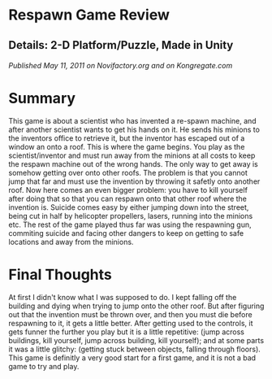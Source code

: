 # Respawn Game Review
## Details: 2-D Platform/Puzzle, Made in Unity
###### Published May 11, 2011 on Novifactory.org and on Kongregate.com
# Summary

This game is about a scientist who has invented a re-spawn machine, and after another scientist wants to get his hands on it. He sends his minions to the inventors office to retrieve it, but the inventor has escaped out of a window an onto a roof. This is where the game begins. You play as the scientist/inventor and must run away from the minions at all costs to keep the respawn machine out of the wrong hands. The only way to get away is somehow getting over onto other roofs. The problem is that you cannot jump that far and must use the invention by throwing it safetly onto another roof. Now here comes an even bigger problem: you have to kill yourself after doing that so that you can respawn onto that other roof where the invention is. Suicide comes easy by either jumping down into the street, being cut in half by helicopter propellers, lasers, running into the minions etc. The rest of the game played thus far was using the respawning gun, commiting suicide and facing other dangers to keep on getting to safe locations and away from the minions. 

# Final Thoughts

At first I didn't know what I was supposed to do. I kept falling off the building and dying when trying to jump onto the other roof. But after figuring out that the invention must be thrown over, and then you must die before respawning to it, it gets a little better. After getting used to the controls, it gets funner the further you play but it is a little repetitive: (jump across buildings, kill yourself, jump across building, kill yourself); and at some parts it was a little glitchy: (getting stuck between objects, falling through floors). This game is definitly a very good start for a first game, and it is not a bad game to try and play. 


